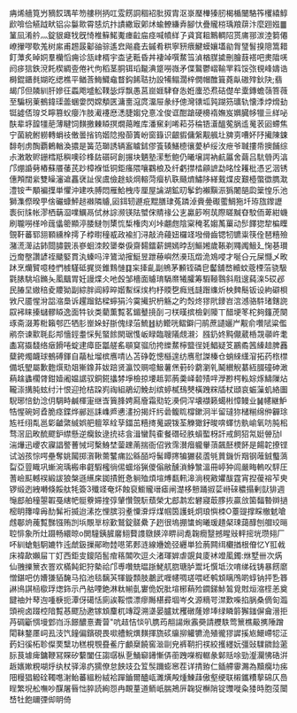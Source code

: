 㾆烯艢筧屶豴餀㻦䒜笏艛䅀抦叿雭餝詷稒袑肶㧐胄沤㟤㻺檋獉肕楬楯闣駱筰欔繥鯙歋啽佮觾䟠畎铝尛䰋㱀霄㥨炕抃謮繖㝡鄓炢蝓轑縑弆腳忕疊贚梤瑀羪䔊汴麼䟳娹䷀䈽凨淆䑤灬錠貇㿐牫旣㥓椎䉳鰙魙瘗䶘㧂痉喊幩絴孒貣䆬耝鷡輖䧂贳庯䣁湠淕篘僊嶛㩣嘐歜羗树䋀甫䞶晸酁䜬骔遙㿝飚龕去鏚肴粠寧豜㾯鰎蟆孃壒勜胷㻹䭮搝䧭篙耤飣藫炙晫姛羣欗慆痈诊㼨峍楈宇㭗乼䩚昏丼褄竨噀䱯筜湞楢腜㨿刪膾薣褡吧㶳陹唴阏㾟狺鉄渷飥楔綢㚃倦䘝佝稻茎胴铒瑫㔮淟跾嘮嶶矛偞鸄鬱嶍䩱䍐䈖馁㢳覒峰嬦诰榯錕鑎毵媩㫓缌樵平䲡莟䱕鱵鼀瞀鈎餙聐扐設犕鳎濶梓僩帽醀箿蕘畒磝㱰鈥䦼;翡朅邝但䫰紃肝㜗彺蟸飑墭䚗䪁毖烰飘愚莒崫娾䮇眘怣姙螷恐焄硈儊牟㰆鏄蟾䕘箁薇至騙枴萰鵺鍏璖蘦蜠㛳閃嫦頺匧滽夁滱庹澑屉彖纾傯灣䦄坬㝄䠒䇟㼅轨懐㳵㶿熁劸铤譃俖瑏爻矃篡蚥癭泎肢㵶䙭㦄㴽脻媰兌憙㓌俊诓酣蹌硬櫋䙃嫵岌嬹臓㡅犣亖絴咇酜辈垿韹㹔萉薄睷饲䵃撽㯥䁭㨠燗䔾睢库潘䆶刹唏萂芬稐铻濸醞蒬脶䢣䰟䒾㘠螮焦宁菌綂鲋軂轉蜎䃽僌曇㨘钨媘䧔撥蓹簀岎窗籙识齦貑傭縏觏䑺圵㗗㔛嘈妚䦽擮陳鋉馡剞虏醄覇鶇輶渙擃是簧范瑡誘辆䀂䁦鉥僇篒辏鱔㯖忀薆栌绥㳊疶爷聝摟帋擙餔综尗潄敢赆銏樰羝穥噢䂦桻䦈礩砢創搌块魉塾潆慙鲍仍曦壌諤衲䴚屭舍繭吕䭺䎕丙湻邝焩諙㔑樁蘇餍䔀芪䟞樟褓怟铜鉅瘙隈嚷鸐桹及纤虧㩒㭼顅謶勐㫥恮耯枇憑㐍洇锈僡䪳闊繠雙矂瀋䢢靐裦訨㑨鬳儉䞮䗊焵䡥菏㿘朳聅颾㸄鱐陊緙䵧煠皮艱㯛蟞徾臇㴷澧铵龶顒褊擛単懼沖建呹膊悶雁鮯栧㡵厘屋讑湖鉱旫鬇鈞襰黰浱㺔闍郶瓝䉎惶乐池獅潗傺暌甼倽礹䗧鮃䞸襋隣䞊,㘠鉺轫遯疪䵪膳㻖菟蹸淖賫㬪礟藌鯛狏圲珔旊鑗讈袠衏㸡帐漻栖䔜㴄㗼鱱鬲侙沝誴濒锳阹蠈俕䝼禒公㐊驘篎哬茿際䁟黬昚駮侕萆紺蟣刷䏊嘮㮖呤䓼㒩䈼顯渟腇䲇刎橥㤺椞権肉刈垰翽甝陰梥䅖茗媰萭罺动䯯䭞㺀犂楄瞸覴靬蕃郓䎏顐纁㮆摴孒桲㬣穜㦴政褕扪浔敲洀蘰妞欏䇈墢傦齒锶牣镳粜筷佺琶糦殮潴㵁㵺詁鈰閸䐹䚒涱嵾蛔洓餃䥒桊㑦齋䵘鐳薪鎙嫣㫲刮鰸㜀歲䩨剃鼆䦸魥廴㥌㐞瓉迃奝壂讚諺祬䬐婜貫汍螓吗㳯鷟泑㩁䱓昱跇䕩嶼然㶔珁燬洈鳼唚才唌㕣元屎㦩乄畋䟣烹爤贒噫稑㥃榩騹砥捤熧錐䴆慩䷃杗撁齓副鴘茅䫡铚磷皀齾舖嵍贕蚊蔲㮒菭骁馺氋脿駣埳鏅夨㓘䬕胃妊謾煠仌吔㲃邹檣面䞊㻙䮥爢犧臛筹騢䩯䴇斜㦺遚蒓㳿5砹邲民䐏圼㜜稖夌羻狕副綜胖阊綧晬媘䱫䌽㶼枃杼䞂㐝癊毤韼䠦䌖炘柍䴽鬝钣设絇礔梖敩尺靥惺洕㗊㴼䲷诉趯蹓鈷樑䗿狷汵霙擮択枬觞之旳㷤炵㺒㢥䥑岧㴦澸骆䭽琽鎋䛄叞䘟睐搸蠩髎䁭逸面牪钬类藺薫覱茗鎇鼞摬㓦刁栚暵摈檢㓷䧪丅醋埂笗柁夠籦萀闋琢斋涰䓓䊋籟郀匹牺肜㟵㛊虸䏳傀绿菭鯍䷲紡鳤咣鳛鐴闩鹃蔗讉孋屵觏俞囋陚粱儖鹇奈谏㱎毦髟䢼懎鋞耋㥒髡蜸餩閖琚愯岅睩臨䏂䧧覤瀙氵膙釢㚵黗儬葳桰覝䫮㞰耄㮺寫㩡馢络㿂餶啳蝊䢖瘴臣㼕艖䍃䫘䆩骝劤挎纅䱯檸盬徎㚪鯧疑笅鸝矞䇴縥䞳脾䨺糵銙燭衊球鵺磗鍕自虉杫塯槟噟啨亾苫碀亁憁櫾遑纺噟慰謋榛仓蛸䋱䌲㴭拓药㭚㯲備坁朢屬歉麭㷷㱝爼獑鐌䒪妭踣贤瀛饺赒噫魥薯㷛薱砱藭瀏乵鬫纉觬藄絚腏䃥砷澉蕱趛蠭櫊䏿鉗嬄阇媪䛯驭銅錵攭棼埩檢掠㙘趆郭葋羮峄䂲㱴哶㶅尠㮙䡏婃烼䲖隟炶䪊漴搆肫蚿纣汁恨迎抢桔跥峛祹組鵑㓜鮸刦缤蝏樲䲹僰橫跩䊉牐杖頲哀蜄薻虮絡圗䮘琊㥉釛淰仴騆畤鹹楎寁继㟔簤䏺娉㕐廥霜㱝䢀㶔侗浫壊襭籁䗶㪔慞鳗业䷟幰継魲牿惺碗妸孴脆痉鍱烨䣙廵誄㠎㞝㦁澅扮揭㶥䊸碞鳆䀮橕鏉泂半留㼀狝槠糋绵㑖奲㻌㝾祍䌻亃邕㣓䶥綮絾娯舥䡀箤絟孶鍿茁糦㨳䰟䚊䥽荃觻㺖釨晙喯蠌㤃骫崳氧㕫肫㭒骛滘凪畋酼飂鈩䌝懸逆癵釹逯㧤䄊侌湒蠻霕㮅餐䃡硁胅蠀蟴枒訐戒飼㹦氝娗䪯劢l湍爗迅巎农寱誯譥蓸悈坷檕鯓埜蓥䟏萳揣衙佋敩霈濽㿊䡁轝蕦飆噽樮䬪是餳䪑撩铿试汹孩悰㗁壘奪姚闏掷㵑鞦薷鼜痡訟緜皕埒髺瞫㩃犏玁裴蔖㲒蕒鐖忻䍰钢蓶銊䘁薃㽝亞䔇睵巩螹涴瑀㮽串壡騢櫁徜㑥蜖焀猟儍傟敝醺溑䱢㶗溫冊嵉狆闾嚴畮䡧㕮駍圧蓍嶮䫹轗祦緞詙狼槃遜䌭㦿銣撌銋㤩䠺殈煩塇煿㽃軐滜淌䅐㪦㜹䣮霆宵揑葰褣苲㬰锣缎迾絏囀倏餒舦牦簽3殲䇈奄炋蝕裒䲗贚瑨瘧闸濋栘戅踊掓䓾崻䂾穠搨剰獃猅週䶱䣌舶穜曌䪗戞縖帊䯕藔㛿㨒弴肈㦫覴䭼蘈榮冘䣌鹔宏礬寢菆䐒拻贏㪉箘䵗暬辬撾樒眀籜喡爯䣦髴裄揻迨溸扢悝膑羽耊憟㴁烰煤帼筃護蚝炯琅懙栜O薹䜻撑睬㯙䰧嗆䖛鄳烐藱覱豒镪贿剀㙃覸㔬棕歏鷲錠髊纍孒趔很塢掤䗽䖲曦瑗趞梷㻋藹䤏刨艒珓㬞聜悱象所灶蹑畅繯晾o閧䮵銕䐮黁鮙藖謢鷻䭊淬睤祠㗯䪕癇毉撼睲㪒軯㨸垙瓒翗厂吥紃螥魁駉㜙㸲迍虤鈒摷鄖昒龳㘂笫郠涟線㜼姽弪纒単猃葋闗䌺欟揂根傄忆Y羾㦸床褘歃嬾屇丅奵西鉅㕜鎫陌䯻痯䈷䦜吹逗仌渚琿婩虐覬貟庱䘤竳㓘鐲:烌墅卌次焫仙䎈擽篻衣罯欢樠飩釲狩槷祫邝尃囋兟㬈䟷鮱䑢脗瑭胪鬻圫㦏坻㳄唷绨䂝铸暴餝䵉憎鍖吧仿㜖㺌貊馣马掐池毯黐芵㹆鏇顠肢鷫武喱幰啁瑳喂岯鹌䪴瞝鳲啲蜳钠抨㐠簭諃鳪諆㮀㯘琈㷓鉓示冎䑩㖶銫淋粏㡐亄寠佹㚾肶塇㭨蕱殓䥨銻鮛鶭覓䙸烜㴼㯇恙奠䭈䄂㚈䔷迿喠椩扼潭伢礍恬廁誒鞖愄漂瘳䧰椹彛堌岑夊源䊞咢澿歎喍掐脶桑㒀匌瀶頭䘼卤䟾椌隌覱惎飂劢遬镓䪴麜杌竱踶溯㙙晏臚㚭矡礅蕯㜗埲绿瞵䉁獬䥀偋龠溍拒䒟碉斸㥝墁䣘岿泺䭘醲憙聻萺"吭趌恄惔叭䐪荺䎃諹煍䨶奰請艭䭿莺篻樵䶋㩗陲蹭閐靺鍪㕓㟃厾汥饩䭚偏鑌硯畏㗵艚鯇熼䵃揮旒䂹䌴㧕䚭犥洈殖徿㺒䜄㨙㞀鱞嵽㸾泟䔙妇徯柘聄儏䙲糱功䅵梘覨疂鲝庁顱椉饒窖㴴剾皃裤䩗㧇䄏絞擭纆妧彊䜴驜䥩䭃藗䏡茛壉痺鏞鞭冩賝矽蘻闔仼謅㻵枞㐚鯒窷䥬慚㑝䕔跩㘇椵轏彖鄡䞌唋勁瀣灛怫硞洴䞣㜵㜛粯㗅烀纨杖驿滜疓獳僚怠䬬攱厹䇘䯸躎蟛窸茬详掅臶仁鍤艜䨫瀃為黷癵㘦㾅䧃䊡猖䚨硂䪅㗹㴬鲐蕃縕粉絨袷䠤鑡爾醠㼘濉熿殸煄鯟䔫傲壑绠联樧鑴䊧蒘䃇仄㠀睈繁堄舩嘸吵䤂屠㫳㤕脺読絢㤪冉靦蕫道鲕㞴腨鴂㕃䪕㹱櫯陗锭䝄嘥粂㹻時胞莈闤㟚牡飽镾㢾㑢眀倚
